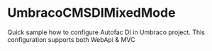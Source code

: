 # UmbracoCMSDIMixedMode
Quick sample how to configure Autofac DI in Umbraco project. This configuration supports both WebApi &amp; MVC
